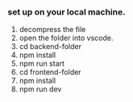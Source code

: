 ### set up on your local machine.
1. decompress the file
2. open the folder into vscode.
3. cd backend-folder
4. npm install
5. npm run start
6. cd frontend-folder
7. npm install
8. npm run dev 
